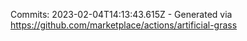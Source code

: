 Commits: 2023-02-04T14:13:43.615Z - Generated via https://github.com/marketplace/actions/artificial-grass
<br>
